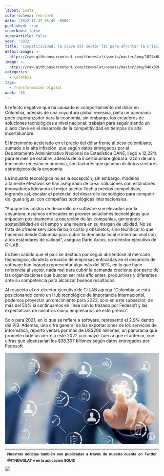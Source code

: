 ```yaml
---
layout: posts
color-schema: red-dark
date: '2022-11-17 05:49 -0500'
published: true
superNews: false
superArticle: false
year: '2022'
title: 'Competitividad, la clave del sector TIC para afrontar la crisis '
detail-image: >-
  https://raw.githubusercontent.com/itnewslat/assets/master/img/1024x680/analisis-tecnologico-g.jpg
image: >-
  https://raw.githubusercontent.com/itnewslat/assets/master/img/540x320/analisis-tecnologico-p.jpg
categories:
  - Colombia
tags:
  - Transformación Digital
week: '46'
---
```

El efecto negativo que ha causado el comportamiento del dólar en Colombia, además de una coyuntura global recesiva, pinta un panorama poco esperanzador para la economía, sin embargo, los creadores de soluciones tecnológicas a nivel nacional, trabajan para seguir siendo un aliado clave en el desarrollo de la competitividad en tiempos de alta incertidumbre.
 
El incremento acelerado en el precio del dólar frente al peso colombiano, sumado a la alta inflación, que según datos entregados por el Departamento Administrativo Nacional de Estadística DANE, llegó a 12,22% para el mes de octubre, además de la incertidumbre global a razón de una inminente recesión económica, son factores que golpean distintos sectores estratégicos de la economía.
 
La industria tecnológica no es la excepción, sin embargo, modelos altamente efectivos se han asegurado de crear soluciones con estándares innovadores liderando el mejor talento Tech a precios competitivos, logrando así, escalar el potencial del desarrollo tecnológico para competir de igual a igual con compañías tecnológicas internacionales.
 
“Aunque los costos de desarrollo de software son elevados por la coyuntura, estamos enfocados en proveer soluciones tecnológicas que impacten positivamente la operación de las compañías, generando sostenibilidad en el tiempo y una mejora en su margen de utilidad. No se trata de ofrecer servicios de bajo costo y obsoletos, sino tecnificar lo que hacemos desde Colombia para cubrir la demanda local e internacional con altos estándares de calidad”, asegura Dario Arcos, co-director ejecutivo de G-LAB. 
 
Es bien sabido que el país se destaca por seguir abriéndose al mercado tecnológico, donde la creación de empresas enfocadas en el desarrollo de software han logrado representar  algo más del 50%, en lo que hace referencia al sector, nada mal para cubrir la demanda creciente por parte de las organizaciones que buscan ser más eficientes, productivas y diferentes ante su competencia para alcanzar buenos resultados. 
 
Al respecto el co-director ejecutivo de G-LAB agrega “Colombia se está posicionando como un Hub tecnológico de importancia internacional, podemos proyectar un crecimiento para 2023, solo en este subsector, de más del 50% si continuamos en línea con lo trazado por Fedesoft y las expectativas de nosotros como empresarios de este gremio”. 
 
Solo para 2021, en lo que se refiere a software, representó el 2.9% dentro del PIB. Además, una cifra general de las exportaciones de los servicios de informática, reportó ventas por más de US$200 millones, un panorama que promete darle un cierre a este 2022 con mayor fuerza que el anterior, con cifras que alcanzarían los $38.307 billones según datos entregados por Fedesoft.

![](https://raw.githubusercontent.com/itnewslat/assets/master/img/540x320/analisis-tecnologico-p.jpg)

<table style="height: 42px;" width="569">
<tbody>
<tr>
<td style="text-align: justify;"><sub><strong>Nuestras noticias también son publicadas a través de nuestra cuenta en Twitter <a href="https://twitter.com/itnewslat?lang=es">@ITNEWSLAT</a> y en la aplicación <a href="https://squidapp.co/en/">SQUID</a></strong></sub></td>
</tr>
</tbody>
</table>

<img src="https://tracker.metricool.com/c3po.jpg?hash=56f88a41e39ab42c063cc51676587a04"/>